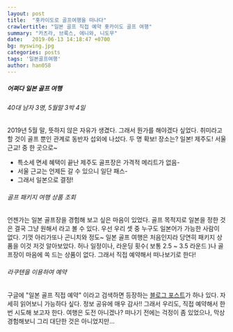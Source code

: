 ```yaml
---
layout: post
title:  "홋카이도로 골프여행을 떠나다"
crawlertitle: "일본 골프 직접 예약 홋카이도 골프 여행"
summary: "카츠라, 브룩스, 에니와, 니도무"
date:   2019-06-13 14:18:47 +0700
bg: myswing.jpg
categories: posts
tags: '일본골프여행'
author: han058
---
```

##### 어쩌다 일본 골프 여행
###### 40대 남자 3명, 5월말 3박 4일

<!--break-->

2019년 5월 말, 뜻하지 않은 자유가 생겼다.
그래서 뭔가를 해야겠다 싶었다.
취미라고 할 것이 골프 뿐인 관계로 동반자 섭외에 나섰다.
두 명 확보!
장소는? 일본! 제주도! 서울 근교! 중 한 곳으로~
* 특소세 면세 혜택이 끝난 제주도 골프장은 가격적 메리트가 없음-
* 서울 근교는 언제든 갈 수 있으니 일단 패스-
* 그래서 일본으로 결정!

###### 골프 패키지 여행 상품 조회
언젠가는 일본 골프장을 경험해 보고 싶은 마음이 있었다.
골프 목적지로 일본을 정한 것은 결국 그냥 원해서 라고 볼 수 있다.
우선 우리 셋 중 누구도 일본어가 가능한 사람이 없다.
기껏 아리가또나 곤니치와 정도~
일본 골프 여행은 처음인지라 당연히 패키지 상품을 이것 저것 알아보았다.
허나 일정이나, 라운딩 횟수( 보통 2.5 ~ 3.5 라운드 )나 골프장이 마음에 쏙 드는 상품이 없다.
그래서 직접 예약해서 떠나보기로 한다!

###### 라쿠텐을 이용하여 예약
구글에 "일본 골프 직접 예약" 이라고 검색하면 등장하는 [블로그 포스트](http://blog.naver.com/explorerlte/221387198624)가 하나 있다.
자세히 읽어보니 가능하다 싶다. 정보 공유에 매우 감사!!
그래서 우리도, 직접 예약해서 한 번 시도해 보고자 한다.
여행은 도전 아니겠나? 떠나기 전에는 걱정이 좀 있었으나, 막상 경험해보니 그리 대단한 것은 아니었지만...
